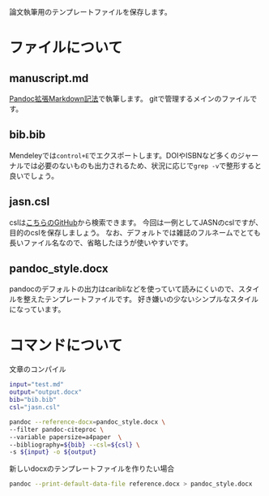 論文執筆用のテンプレートファイルを保存します。

# ファイルについて
## manuscript.md
[Pandoc拡張Markdown記法](http://sky-y.github.io/site-pandoc-jp/users-guide/)で執筆します。
gitで管理するメインのファイルです。

## bib.bib
Mendeleyでは`control+E`でエクスポートします。DOIやISBNなど多くのジャーナルでは必要のないものも出力されるため、状況に応じで`grep -v`で整形すると良いでしょう。

## jasn.csl
cslは[こちらのGitHub](https://github.com/citation-style-language/styles/find/master)から検索できます。
今回は一例としてJASNのcslですが、目的のcslを保存しましょう。
なお、デフォルトでは雑誌のフルネームでとても長いファイル名なので、省略したほうが使いやすいです。

## pandoc_style.docx
pandocのデフォルトの出力はcaribliなどを使っていて読みにくいので、スタイルを整えたテンプレートファイルです。
好き嫌いの少ないシンプルなスタイルになっています。

# コマンドについて

文章のコンパイル
```bash
input="test.md"
output="output.docx"
bib="bib.bib"
csl="jasn.csl"

pandoc --reference-docx=pandoc_style.docx \
--filter pandoc-citeproc \
--variable papersize=a4paper  \
--bibliography=${bib} --csl=${csl} \
-s ${input} -o ${output}
```

新しいdocxのテンプレートファイルを作りたい場合
```bash
pandoc --print-default-data-file reference.docx > pandoc_style.docx
```
